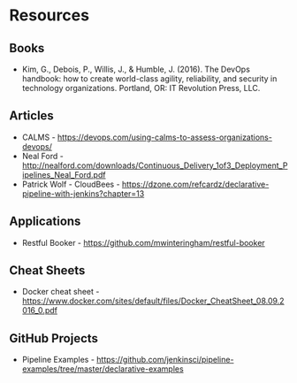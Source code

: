 # Resources

## Books

* Kim, G., Debois, P., Willis, J., & Humble, J. (2016). The DevOps handbook: how to create world-class agility, reliability, and security in technology organizations. Portland, OR: IT Revolution Press, LLC.

## Articles

* CALMS - <https://devops.com/using-calms-to-assess-organizations-devops/>
* Neal Ford - <http://nealford.com/downloads/Continuous_Delivery_1of3_Deployment_Pipelines_Neal_Ford.pdf>
* Patrick Wolf - CloudBees - <https://dzone.com/refcardz/declarative-pipeline-with-jenkins?chapter=13>

## Applications

* Restful Booker - <https://github.com/mwinteringham/restful-booker>

## Cheat Sheets

* Docker cheat sheet - <https://www.docker.com/sites/default/files/Docker_CheatSheet_08.09.2016_0.pdf>

## GitHub Projects

* Pipeline Examples - <https://github.com/jenkinsci/pipeline-examples/tree/master/declarative-examples>
